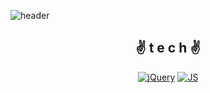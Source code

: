 <!--
**jinjinzarada/jinjinzarada** is a ✨ _special_ ✨ repository because its `README.md` (this file) appears on your GitHub profile.

Here are some ideas to get you started:

- 🔭 I’m currently working on ...
- 🌱 I’m currently learning ...
- 👯 I’m looking to collaborate on ...
- 🤔 I’m looking for help with ...
- 💬 Ask me about ...
- 📫 How to reach me: ...
- 😄 Pronouns: ...
- ⚡ Fun fact: ...
-->

![header](https://capsule-render.vercel.app/api?type=waving&color=auto&height=300&section=header&text=👋쵠진's%20World🎈&fontSize=70)

<div align=center>
  
## ✌ t e c h ✌

[![jQuery](https://img.shields.io/badge/JavaScript-40AEF0?style=flat-square&logo=jQuery&logoColor=black)](github.com/bobn/TODO-List)
[![JS](https://img.shields.io/badge/JavaScript-F7DF1E?style=flat-square&logo=JavaScript&logoColor=black)](github.com/bobn/TODO-List)
